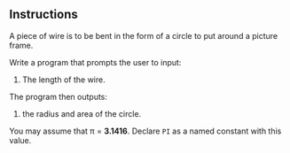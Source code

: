 ## Instructions
A piece of wire is to be bent in the form of a circle to put around a picture frame.

Write a program that prompts the user to input:
1. The length of the wire.

The program then outputs:
1. the radius and area of the circle. 

You may assume that π = **3.1416**.  Declare `PI` as a named constant with this value.

